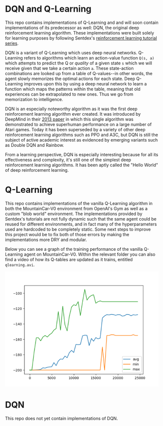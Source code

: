 # DQN and Q-Learning
This repo contains implementations of Q-Learning and and will soon contain implementations of its predecessor as well: DQN, the original deep reinforcement learning algorithm. These implementations were built solely for learning purposes by following Sentdex's [reinforcement learning tutorial series](https://www.youtube.com/playlist?list=PLQVvvaa0QuDezJFIOU5wDdfy4e9vdnx-7). 

DQN is a variant of Q-Learning which uses deep neural networks. Q-Learning refers to algorithms which learn an action-value function `Q(s, a)` which attempts to predict the Q or *quality* of a given state `s` which we will receive given that we take a certain action `a`. These state-action combinations are looked up from a table of Q-values--in other words, the agent slowly memorizes the optimal actions for each state. Deep Q-Learning improves upon this by using a deep neural network to learn a function which maps the patterns within the table, meaning that old experiences can be extrapolated to new ones. Thus we go from memorization to intelligence.

DQN is an especially noteworthy algorithm as it was the first deep reinforcement learning algorithm ever created. It was introduced by DeepMind in their [2013 paper](https://deepmind.com/research/publications/playing-atari-deep-reinforcement-learning) in which this single algorithm was demonstrated to achieve superhuman performance on a large number of Atari games. Today it has been superseded by a variety of other deep reinforcement learning algorithms such as PPO and A3C, but DQN is still the subject of active academic interest as evidenced by emerging variants such as Double DQN and Rainbow. 

From a learning perspective, DQN is especially interesting because for all its effectiveness and complexity, it's still one of the simplest deep reinforcement learning algorithms. It has been aptly called the "Hello World" of deep reinforcement learning. 

# Q-Learning

This repo contains implementations of the vanilla Q-Learning algorithm in both the MountainCar-V0 environment from OpenAI's Gym as well as a custom "blob world" environment. The implementations provided by Sentdex's tutorials are not fully dynamic such that the same agent could be reused for different environments, and in fact many of the hyperparameters used are hardcoded to be completely static. Some next steps to improve this project would be to fix both of those errors by making the implementations more DRY and modular.

Below you can see a graph of the training performance of the vanilla Q-Learning agent on MountainCar-V0. Within the relevant folder you can also find a video of how its Q-tables are updated as it trains, entitled `qlearning.avi`.

![](Q-Learning/mountain_car/model_performance.png)

# DQN

This repo does not yet contain implementations of DQN. 
